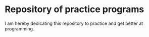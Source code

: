 # Repository of practice programs

I am hereby dedicating this repository to practice and get better at programming.